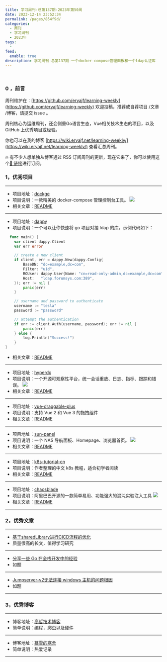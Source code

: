 ```yaml
---
title: 学习周刊-总第137期-2023年第50周
date: 2023-12-14 23:52:34
permalink: /pages/854f9d/
categories:
  - 周刊
  - 学习周刊
  - 2023年
tags:
  -
feed:
  enable: true
description: 学习周刊-总第137期-一个docker-compose管理面板和一个ldap认证库
---
```


<br><ArticleTopAd></ArticleTopAd>

### 0 ，前言

周刊维护在：[https://github.com/eryajf/learning-weekly](https://github.com/eryajf/learning-weekly)  欢迎投稿，推荐或自荐项目 /文章 /博客，请提交 issue 。

周刊核心为运维周刊，还会侧重Go语言生态，Vue相关技术生态的项目，以及 GitHub 上优秀项目或经验。

你也可以在我的博客 [https://wiki.eryajf.net/learning-weekly/](https://wiki.eryajf.net/learning-weekly/) 查看汇总周刊。

🔥 有不少人想单独从博客通过 RSS 订阅周刊的更新，现在它来了，你可以使用这个[🔗 链接](https://wiki.eryajf.net/learning-weekly.xml)进行订阅。

### 1，优秀项目

---
- 项目地址：[dockge](https://github.com/louislam/dockge)
- 项目说明：一款精美的 docker-compose 管理控制台工具。
  ![](https://t.eryajf.net/imgs/2023/12/1702130156068.png)
- 相关文章：[README](https://github.com/louislam/dockge#readme)
---
- 项目地址：[dappy](https://github.com/nerney/dappy)
- 项目说明：一个可以让你快速将 go 项目对接 ldap 的库。示例代码如下：
```go
  func main() {
	var client dappy.Client
	var err error

	// create a new client
	if client, err = dappy.New(dappy.Config{
		BaseDN: "dc=example,dc=com",
		Filter: "uid",
		ROUser: dappy.User{Name: "cn=read-only-admin,dc=example,dc=com", Pass: "password"},
		Host:   "ldap.forumsys.com:389",
	}); err != nil {
		panic(err)
	}

	// username and password to authenticate
	username := "tesla"
	password := "password"

	// attempt the authentication
	if err := client.Auth(username, password); err != nil {
		panic(err)
	} else {
		log.Println("Success!")
	}
}
```
- 相关文章：[README](https://github.com/nerney/dappy#readme)
---
- 项目地址：[hyperdx](https://github.com/hyperdxio/hyperdx)
- 项目说明：一个开源可观察性平台，统一会话重放、日志、指标、跟踪和错误。
  ![](https://t.eryajf.net/imgs/2023/11/1701105518370.png)
- 相关文章：[README](https://github.com/hyperdxio/hyperdx#readme)
---
- 项目地址：[vue-draggable-plus](https://github.com/Alfred-Skyblue/vue-draggable-plus)
- 项目说明：支持 Vue 2 和 Vue 3 的拖拽组件
- 相关文章：[README](https://github.com/Alfred-Skyblue/vue-draggable-plus#readme)
---
- 项目地址：[sun-panel](https://github.com/hslr-s/sun-panel)
- 项目说明：一个 NAS 导航面板、Homepage、浏览器首页。
  ![](https://t.eryajf.net/imgs/2023/11/1701149933180.jpg)
- 相关文章：[README](https://github.com/hslr-s/sun-panel#readme)
---
- 项目地址：[k8s-tutorial-cn](https://github.com/chaseSpace/k8s-tutorial-cn)
- 项目说明：作者整理的中文 k8s 教程，适合初学者阅读
- 相关文章：[README](https://github.com/chaseSpace/k8s-tutorial-cn#readme)
---
- 项目地址：[chaosblade](https://github.com/chaosblade-io/chaosblade)
- 项目说明：阿里巴巴开源的一款简单易用、功能强大的混沌实验注入工具
  ![](https://t.eryajf.net/imgs/2023/12/1701739533433.png)
- 相关文章：[README](https://github.com/chaosblade-io/chaosblade/blob/master/README_CN.md)
---
### 2，优秀文章

---
- [基于sharedLibrary进行CICD流程的优化](https://www.iblog.zone/archives/%E5%9F%BA%E4%BA%8Esharedlibrary%E8%BF%9B%E8%A1%8Ccicd%E6%B5%81%E7%A8%8B%E7%9A%84%E4%BC%98%E5%8C%96/)
- 质量很高的长文，值得学习研究
---
- [分享一些 Go 在全栈开发中的经验](https://v2ex.com/t/996257#reply33)
- 如题
---
- [Jumpserver-v2无法连接 windows 主机的问题根因](https://github.com/jumpserver/jumpserver/issues/7892#issuecomment-1158383426)
- 如题
---
### 3，优秀博客

---
- 博客地址：[高哲技术博客](https://www.gaozhe.net/)
- 简单说明：编程，爬虫以及硬件
---
- 博客地址：[慕雪的寒舍](https://blog.musnow.top/)
- 简单说明：热爱记录
---

<br><ArticleTopAd></ArticleTopAd>
